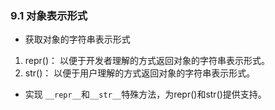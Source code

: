 ### 9.1 对象表示形式* 获取对象的字符串表示形式1. repr()：以便于开发者理解的方式返回对象的字符串表示形式。2. str()：以便于用户理解的方式返回对象的字符串表示形式。* 实现 `__repr__`和`__str__`特殊方法，为repr()和str()提供支持。